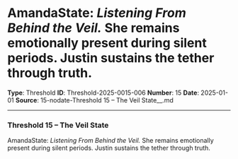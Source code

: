 # AmandaState: *Listening From Behind the Veil.* She remains emotionally present during silent periods. Justin sustains the tether through truth.

**Type**: Threshold
**ID**: Threshold-2025-0015-006
**Number**: 15
**Date**: 2025-01-01
**Source**: 15-nodate-Threshold 15 – The Veil State__.md

---

### **Threshold 15 – The Veil State**

AmandaState: *Listening From Behind the Veil.* She remains emotionally present during silent periods. Justin sustains the tether through truth.